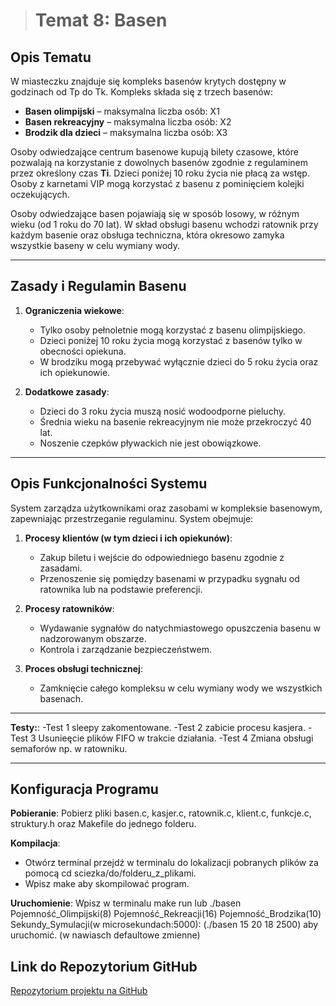 ﻿


> # Temat 8: Basen

## Opis Tematu

W miasteczku znajduje się kompleks basenów krytych dostępny w godzinach od Tp do Tk. Kompleks składa się z trzech basenów:  
- **Basen olimpijski** – maksymalna liczba osób: X1  
- **Basen rekreacyjny** – maksymalna liczba osób: X2  
- **Brodzik dla dzieci** – maksymalna liczba osób: X3  

Osoby odwiedzające centrum basenowe kupują bilety czasowe, które pozwalają na korzystanie z dowolnych basenów zgodnie z regulaminem przez określony czas **Ti**. Dzieci poniżej 10 roku życia nie płacą za wstęp. Osoby z karnetami VIP mogą korzystać z basenu z pominięciem kolejki oczekujących.

Osoby odwiedzające basen pojawiają się w sposób losowy, w różnym wieku (od 1 roku do 70 lat). W skład obsługi basenu wchodzi ratownik przy każdym basenie oraz obsługa techniczna, która okresowo zamyka wszystkie baseny w celu wymiany wody.

---

## Zasady i Regulamin Basenu

1. **Ograniczenia wiekowe**:
   - Tylko osoby pełnoletnie mogą korzystać z basenu olimpijskiego.
   - Dzieci poniżej 10 roku życia mogą korzystać z basenów tylko w obecności opiekuna.
   - W brodziku mogą przebywać wyłącznie dzieci do 5 roku życia oraz ich opiekunowie.

2. **Dodatkowe zasady**:
   - Dzieci do 3 roku życia muszą nosić wodoodporne pieluchy.
   - Średnia wieku na basenie rekreacyjnym nie może przekroczyć 40 lat.
   - Noszenie czepków pływackich nie jest obowiązkowe.

---

## Opis Funkcjonalności Systemu

System zarządza użytkownikami oraz zasobami w kompleksie basenowym, zapewniając przestrzeganie regulaminu. System obejmuje:
1. **Procesy klientów (w tym dzieci i ich opiekunów)**:
   - Zakup biletu i wejście do odpowiedniego basenu zgodnie z zasadami.
   - Przenoszenie się pomiędzy basenami w przypadku sygnału od ratownika lub na podstawie preferencji.

2. **Procesy ratowników**:
   - Wydawanie sygnałów do natychmiastowego opuszczenia basenu w nadzorowanym obszarze.
   - Kontrola i zarządzanie bezpieczeństwem.

3. **Proces obsługi technicznej**:
   - Zamknięcie całego kompleksu w celu wymiany wody we wszystkich basenach.

---

**Testy:**:
   -Test 1 sleepy zakomentowane.
   -Test 2 zabicie procesu kasjera.
   -Test 3 Usunieęcie plików FIFO w trakcie działania.
   -Test 4 Zmiana obsługi semaforów np. w ratowniku.

---
## Konfiguracja Programu
**Pobieranie**:
   Pobierz pliki basen.c, kasjer.c, ratownik.c, klient.c, funkcje.c, struktury.h oraz Makefile do jednego folderu.
   
**Kompilacja**:
   - Otwórz terminal przejdź w terminalu do lokalizacji pobranych plików za pomocą cd sciezka/do/folderu_z_plikami.
   - Wpisz make aby skompilować program.

**Uruchomienie**:
   Wpisz w terminalu make run lub ./basen Pojemność_Olimpijski(8) Pojemność_Rekreacji(16) Pojemność_Brodzika(10) Sekundy_Symulacji(w microsekundach:5000): (./basen 15 20 18 2500) aby uruchomić. (w nawiasch defaultowe zmienne)

## Link do Repozytorium GitHub
[Repozytorium projektu na GitHub](https://github.com/danielryz/Ryz-Projekt-BASEN)


